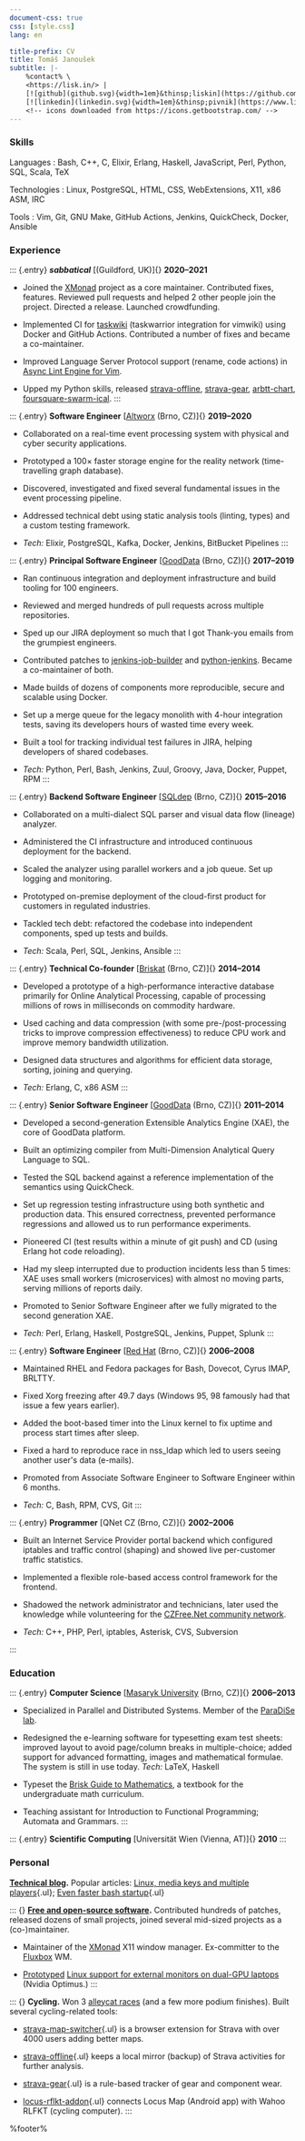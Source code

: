 ```yaml
---
document-css: true
css: [style.css]
lang: en

title-prefix: CV
title: Tomáš Janoušek
subtitle: |-
    %contact% \
    <https://lisk.in/> |
    [![github](github.svg){width=1em}&thinsp;liskin](https://github.com/liskin) |
    [![linkedin](linkedin.svg){width=1em}&thinsp;pivnik](https://www.linkedin.com/in/pivnik)
    <!-- icons downloaded from https://icons.getbootstrap.com/ -->
---
```


<!--
Tomáš is a polyglot programmer with almost two decades of experience in the industry. He's worked with databases (including a columnar database startup), networks, CI infrastructure, package management, operating systems (contributed fixes to the Linux kernel), digital typesetting, and more. Tomáš is a free and open-source software enthusiast, maintainer of the XMonad window manager, and frequent contributor to many other projects.
-->

### Skills

Languages
: <!-- -->
Bash,
C++,
C,
Elixir,
Erlang,
Haskell,
JavaScript,
Perl,
Python,
SQL,
Scala,
TeX

Technologies
: <!-- -->
Linux,
PostgreSQL,
HTML,
CSS,
WebExtensions,
X11,
x86 ASM,
IRC

Tools
: <!-- -->
Vim,
Git,
GNU Make,
GitHub Actions,
Jenkins,
QuickCheck,
Docker,
Ansible

### Experience

::: {.entry}
_**sabbatical**_
[(Guildford, UK)]{}
**2020–2021**

* Joined the [XMonad](https://xmonad.org/) project as a core maintainer. Contributed fixes, features. Reviewed pull requests and helped 2 other people join the project. Directed a release. Launched crowdfunding.

* Implemented CI for [taskwiki](https://github.com/tools-life/taskwiki/) (taskwarrior integration for vimwiki) using Docker and GitHub Actions. Contributed a number of fixes and became a co-maintainer.

* Improved Language Server Protocol support (rename, code actions) in [Async Lint Engine for Vim](https://github.com/dense-analysis/ale).

* Upped my Python skills, released [strava-offline](https://pypi.org/project/strava-offline/), [strava-gear](https://pypi.org/project/strava-gear/), [arbtt-chart](https://pypi.org/project/arbtt-chart/), [foursquare-swarm-ical](https://pypi.org/project/foursquare-swarm-ical/).
:::

::: {.entry}
**Software Engineer**
[[Altworx](https://www.altworx.com/) (Brno, CZ)]{}
**2019–2020**

* Collaborated on a real-time event processing system with physical and cyber security applications.

* Prototyped a 100× faster storage engine for the reality network (time-travelling graph database).

* Discovered, investigated and fixed several fundamental issues in the event processing pipeline.

* Addressed technical debt using static analysis tools (linting, types) and a custom testing framework.

* _Tech:_ Elixir, PostgreSQL, Kafka, Docker, Jenkins, BitBucket Pipelines
:::

::: {.entry}
**Principal Software Engineer**
[[GoodData](https://www.gooddata.com/) (Brno, CZ)]{}
**2017–2019**

* Ran continuous integration and deployment infrastructure and build tooling for 100 engineers.

* Reviewed and merged hundreds of pull requests across multiple repositories.

* Sped up our JIRA deployment so much that I got Thank-you emails from the grumpiest engineers.

* Contributed patches to [jenkins-job-builder](https://docs.openstack.org/infra/jenkins-job-builder/) and [python-jenkins](https://pypi.org/project/python-jenkins/). Became a co-maintainer of both.

* Made builds of dozens of components more reproducible, secure and scalable using Docker.

* Set up a merge queue for the legacy monolith with 4-hour integration tests, saving its developers hours of wasted time every week.

* Built a tool for tracking individual test failures in JIRA, helping developers of shared codebases.

* _Tech:_ Python, Perl, Bash, Jenkins, Zuul, Groovy, Java, Docker, Puppet, RPM
:::

<!--
::: {.entry}
**Software Engineer**
[[iXperta](https://www.ixperta.com/) (Brno, CZ)]{}
**2016–2017**

* Developed a modern solution for business telephony.

* Ported the desktop agent to Windows.

* Implemented OAuth2 for the backend.

* _Tech:_ Haskell, Asterisk, Jenkins, Ansible
:::
-->

::: {.entry}
**Backend Software Engineer**
[[SQLdep](https://www.sqldep.com/) (Brno, CZ)]{}
**2015–2016**

* Collaborated on a multi-dialect SQL parser and visual data flow (lineage) analyzer.

* Administered the CI infrastructure and introduced continuous deployment for the backend.

* Scaled the analyzer using parallel workers and a job queue. Set up logging and monitoring.

* Prototyped on-premise deployment of the cloud-first product for customers in regulated industries.

* Tackled tech debt: refactored the codebase into independent components, sped up tests and builds.

* _Tech:_ Scala, Perl, SQL, Jenkins, Ansible
:::

::: {.entry}
**Technical Co-founder**
[[Briskat](https://www.briskat.com/) (Brno, CZ)]{}
**2014–2014**

* Developed a prototype of a high-performance interactive database primarily for Online Analytical Processing, capable of processing millions of rows in milliseconds on commodity hardware.

* Used caching and data compression (with some pre-/post-processing tricks to improve compression effectiveness) to reduce CPU work and improve memory bandwidth utilization.

* Designed data structures and algorithms for efficient data storage, sorting, joining and querying.

* _Tech:_ Erlang, C, x86 ASM
:::

::: {.entry}
**Senior Software Engineer**
[[GoodData](https://www.gooddata.com/) (Brno, CZ)]{}
**2011–2014**

* Developed a second-generation Extensible Analytics Engine (XAE), the core of GoodData platform.

* Built an optimizing compiler from Multi-Dimension Analytical Query Language to SQL.

* Tested the SQL backend against a reference implementation of the semantics using QuickCheck.

* Set up regression testing infrastructure using both synthetic and production data. This ensured correctness, prevented performance regressions and allowed us to run performance experiments.

* Pioneered CI (test results within a minute of git push) and CD (using Erlang hot code reloading).

* Had my sleep interrupted due to production incidents less than 5 times: XAE uses small workers (microservices) with almost no moving parts, serving millions of reports daily.

* Promoted to Senior Software Engineer after we fully migrated to the second generation XAE.

* _Tech:_ Perl, Erlang, Haskell, PostgreSQL, Jenkins, Puppet, Splunk
:::

::: {.entry}
**Software Engineer**
[[Red Hat](https://www.redhat.com/en) (Brno, CZ)]{}
**2006–2008**

* Maintained RHEL and Fedora packages for Bash, Dovecot, Cyrus IMAP, BRLTTY.

* Fixed Xorg freezing after 49.7 days (Windows 95, 98 famously had that issue a few years earlier).

* Added the boot-based timer into the Linux kernel to fix uptime and process start times after sleep.

* Fixed a hard to reproduce race in nss\_ldap which led to users seeing another user's data (e-mails).

* Promoted from Associate Software Engineer to Software Engineer within 6 months.

* _Tech:_ C, Bash, RPM, CVS, Git
:::

::: {.entry}
**Programmer**
[QNet CZ (Brno, CZ)]{}
**2002–2006**

* Built an Internet Service Provider portal backend which configured iptables and traffic control (shaping) and showed live per-customer traffic statistics.

* Implemented a flexible role-based access control framework for the frontend.

* Shadowed the network administrator and technicians, later used the knowledge while volunteering for the [CZFree.Net community network](https://translate.google.com/translate?sl=cs&tl=en&u=https://cs.wikipedia.org/wiki/CZFree.Net).

* _Tech:_ C++, PHP, Perl, iptables, Asterisk, CVS, Subversion

<!-- * Developed a call pricing plugin for the Asterisk VoIP gateway. -->
:::

### Education

::: {.entry}
**Computer Science**
[[Masaryk University](https://www.fi.muni.cz/index.html.en) (Brno, CZ)]{}
**2006–2013**

* Specialized in Parallel and Distributed Systems. Member of the [ParaDiSe lab](https://paradise.fi.muni.cz/).

* Redesigned the e-learning software for typesetting exam test sheets: improved layout to avoid page/column breaks in multiple-choice; added support for advanced formatting, images and mathematical formulae. The system is still in use today. _Tech:_ LaTeX, Haskell

* Typeset the [Brisk Guide to Mathematics](https://is.muni.cz/publication/1122631/cs/Matematika-drsne-a-svizne/Slovak-Panak-Bulant?lang=en), a textbook for the undergraduate math curriculum.

* Teaching assistant for Introduction to Functional Programming; Automata and Grammars.
:::

::: {.entry}
**Scientific Computing**
[Universität Wien (Vienna, AT)]{}
**2010**
:::

### Personal

**[Technical blog](https://lisk.in/).**
Popular articles:
[Linux, media keys and multiple players](https://work.lisk.in/2020/05/06/linux-media-control.html){.ul};
[Even faster bash startup](https://work.lisk.in/2020/11/20/even-faster-bash-startup.html){.ul}

::: {}
**[Free and open-source software](https://work.lisk.in/about/#my-foss-contributions).**
Contributed hundreds of patches, released dozens of small projects, joined
several mid-sized projects as a (co-)maintainer.

* Maintainer of the [XMonad](https://xmonad.org/) X11 window manager. Ex-committer to the [Fluxbox](https://github.com/fluxbox/fluxbox) WM.

* [Prototyped](https://github.com/liskin/hybrid-screenclone) [Linux support for external monitors on dual-GPU laptops](https://gitlab.freedesktop.org/xorg/driver/xf86-video-intel/-/commit/8067255dc9185e85b110254ffbea4d9682d3aa2d) (Nvidia Optimus.)
:::

::: {}
**Cycling.**
Won 3 [alleycat races](https://en.wikipedia.org/wiki/Alleycat_race) (and a few more podium finishes).
Built several cycling-related tools:

* [strava-map-switcher](https://github.com/liskin/strava-map-switcher){.ul} is a browser extension for Strava with over 4000 users adding better maps.

* [strava-offline](https://github.com/liskin/strava-offline){.ul} keeps a local mirror (backup) of Strava activities for further analysis.

* [strava-gear](https://github.com/liskin/strava-gear){.ul} is a rule-based tracker of gear and component wear.

* [locus-rflkt-addon](https://github.com/liskin/locus-rflkt-addon){.ul} connects Locus Map (Android app) with Wahoo RLFKT (cycling computer).
:::

<footer><p>%footer%</p></footer>

<!--
::: {.chrome-load-fonts}
sš **sš** _sš_ _**sš**_
:::
-->
